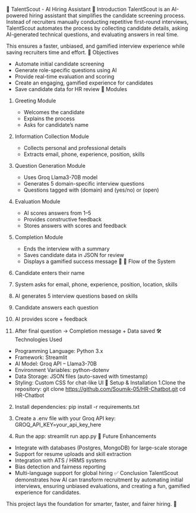 🤖 TalentScout - AI Hiring Assistant
📌 Introduction
TalentScout is an AI-powered hiring assistant that simplifies the candidate screening process. Instead of recruiters manually conducting repetitive first-round interviews, TalentScout automates the process by collecting candidate details, asking AI-generated technical questions, and evaluating answers in real time.

This ensures a faster, unbiased, and gamified interview experience while saving recruiters time and effort.
🎯 Objectives
- Automate initial candidate screening
- Generate role-specific questions using AI
- Provide real-time evaluation and scoring
- Create an engaging, gamified experience for candidates
- Save candidate data for HR review
🧩 Modules
1. Greeting Module
   - Welcomes the candidate
   - Explains the process
   - Asks for candidate’s name

2. Information Collection Module
   - Collects personal and professional details
   - Extracts email, phone, experience, position, skills

3. Question Generation Module
   - Uses Groq Llama3-70B model
   - Generates 5 domain-specific interview questions
   - Questions tagged with (domain) and (yes/no) or (open)

4. Evaluation Module
   - AI scores answers from 1–5
   - Provides constructive feedback
   - Stores answers with scores and feedback

5. Completion Module
   - Ends the interview with a summary
   - Saves candidate data in JSON for review
   - Displays a gamified success message 🎉
🔄 Flow of the System
1. Candidate enters their name
2. System asks for email, phone, experience, position, location, skills
3. AI generates 5 interview questions based on skills
4. Candidate answers each question
5. AI provides score + feedback
6. After final question → Completion message + Data saved
🛠️ Technologies Used
- Programming Language: Python 3.x
- Framework: Streamlit
- AI Model: Groq API – Llama3-70B
- Environment Variables: python-dotenv
- Data Storage: JSON files (auto-saved with timestamp)
- Styling: Custom CSS for chat-like UI
🚀 Setup & Installation
1.Clone the repository:
   git clone https://github.com/Soumik-05/HR-Chatbot.git
cd HR-Chatbot

2. Install dependencies:
   pip install -r requirements.txt

3. Create a .env file with your Groq API key:
   GROQ_API_KEY=your_api_key_here

4. Run the app:
   streamlit run app.py
🔮 Future Enhancements
- Integrate with databases (Postgres, MongoDB) for large-scale storage
- Support for resume uploads and skill extraction
- Integration with ATS / HRMS systems
- Bias detection and fairness reporting
- Multi-language support for global hiring
✅ Conclusion
TalentScout demonstrates how AI can transform recruitment by automating initial interviews, ensuring unbiased evaluations, and creating a fun, gamified experience for candidates.

This project lays the foundation for smarter, faster, and fairer hiring. 🚀
